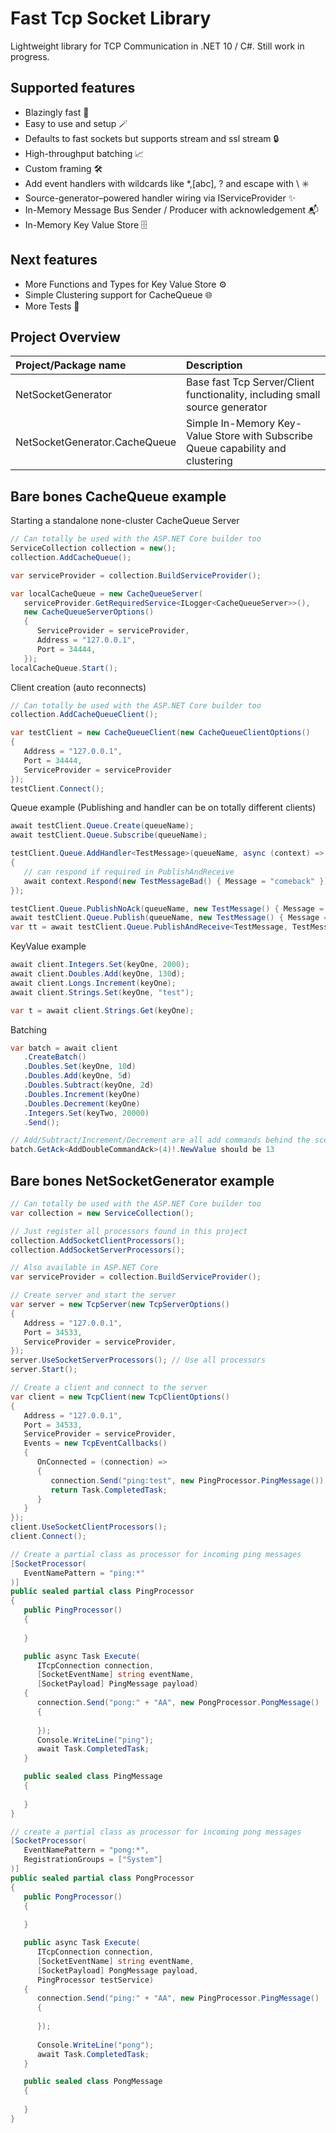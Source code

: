 
# Fast Tcp Socket Library

Lightweight library for TCP Communication in .NET 10 / C#. Still work in progress.

## Supported features

- Blazingly fast 🚀
- Easy to use and setup 🪄
- Defaults to fast sockets but supports stream and ssl stream 🔒
- High-throughput batching 📈
- Custom framing 🛠️
- Add event handlers with wildcards like *,[abc], ? and escape with \\ ✳️
- Source-generator–powered handler wiring via IServiceProvider ✨
- In-Memory Message Bus Sender / Producer with acknowledgement 📬
- In-Memory Key Value Store 🗄️

## Next features

- More Functions and Types for Key Value Store ⚙️
- Simple Clustering support for CacheQueue 🌐
- More Tests 🧪

## Project Overview

| Project/Package name | Description                |
| :-------- | :------------------------- |
| NetSocketGenerator | Base fast Tcp Server/Client functionality, including small source generator |
| NetSocketGenerator.CacheQueue | Simple In-Memory Key-Value Store with Subscribe Queue capability and clustering |

## Bare bones CacheQueue example

Starting a standalone none-cluster CacheQueue Server 
```C#
// Can totally be used with the ASP.NET Core builder too
ServiceCollection collection = new();
collection.AddCacheQueue();

var serviceProvider = collection.BuildServiceProvider();

var localCacheQueue = new CacheQueueServer(
   serviceProvider.GetRequiredService<ILogger<CacheQueueServer>>(),
   new CacheQueueServerOptions()
   {
      ServiceProvider = serviceProvider,
      Address = "127.0.0.1",
      Port = 34444,
   });
localCacheQueue.Start();
```

Client creation (auto reconnects)
```C#
// Can totally be used with the ASP.NET Core builder too
collection.AddCacheQueueClient();

var testClient = new CacheQueueClient(new CacheQueueClientOptions()
{
   Address = "127.0.0.1",
   Port = 34444,
   ServiceProvider = serviceProvider
});
testClient.Connect();
```

Queue example (Publishing and handler can be on totally different clients)
```C#
await testClient.Queue.Create(queueName);
await testClient.Queue.Subscribe(queueName);

testClient.Queue.AddHandler<TestMessage>(queueName, async (context) =>
{
   // can respond if required in PublishAndReceive
   await context.Respond(new TestMessageBad() { Message = "comeback" });
});

testClient.Queue.PublishNoAck(queueName, new TestMessage() { Message = "test1" });
await testClient.Queue.Publish(queueName, new TestMessage() { Message = "test5" });
var tt = await testClient.Queue.PublishAndReceive<TestMessage, TestMessageBad>(queueName, new TestMessage() { Message = "test4" });
```

KeyValue example
```C#
await client.Integers.Set(keyOne, 2000);
await client.Doubles.Add(keyOne, 130d);
await client.Longs.Increment(keyOne);
await client.Strings.Set(keyOne, "test");

var t = await client.Strings.Get(keyOne);
```
Batching
```C#
var batch = await client
   .CreateBatch()
   .Doubles.Set(keyOne, 10d)
   .Doubles.Add(keyOne, 5d)
   .Doubles.Subtract(keyOne, 2d)
   .Doubles.Increment(keyOne)
   .Doubles.Decrement(keyOne)
   .Integers.Set(keyTwo, 20000)
   .Send();

// Add/Subtract/Increment/Decrement are all add commands behind the scenes
batch.GetAck<AddDoubleCommandAck>(4)!.NewValue should be 13
```

## Bare bones NetSocketGenerator example

```C#
// Can totally be used with the ASP.NET Core builder too
var collection = new ServiceCollection();

// Just register all processors found in this project
collection.AddSocketClientProcessors();
collection.AddSocketServerProcessors();

// Also available in ASP.NET Core
var serviceProvider = collection.BuildServiceProvider();

// Create server and start the server
var server = new TcpServer(new TcpServerOptions()
{
   Address = "127.0.0.1",
   Port = 34533,
   ServiceProvider = serviceProvider,
});
server.UseSocketServerProcessors(); // Use all processors
server.Start();

// Create a client and connect to the server
var client = new TcpClient(new TcpClientOptions()
{
   Address = "127.0.0.1",
   Port = 34533,
   ServiceProvider = serviceProvider,
   Events = new TcpEventCallbacks()
   {
      OnConnected = (connection) =>
      {
         connection.Send("ping:test", new PingProcessor.PingMessage());
         return Task.CompletedTask;
      }
   }
});
client.UseSocketClientProcessors();
client.Connect();

// Create a partial class as processor for incoming ping messages
[SocketProcessor(
   EventNamePattern = "ping:*"
)]
public sealed partial class PingProcessor
{
   public PingProcessor()
   {
      
   }

   public async Task Execute(
      ITcpConnection connection,
      [SocketEventName] string eventName,
      [SocketPayload] PingMessage payload)
   {
      connection.Send("pong:" + "AA", new PongProcessor.PongMessage()
      {
         
      });
      Console.WriteLine("ping");
      await Task.CompletedTask;
   }

   public sealed class PingMessage
   {
      
   }
}

// create a partial class as processor for incoming pong messages
[SocketProcessor(
   EventNamePattern = "pong:*",
   RegistrationGroups = ["System"]
)]
public sealed partial class PongProcessor
{
   public PongProcessor()
   {
      
   }

   public async Task Execute(
      ITcpConnection connection,
      [SocketEventName] string eventName,
      [SocketPayload] PongMessage payload,
      PingProcessor testService)
   {
      connection.Send("ping:" + "AA", new PingProcessor.PingMessage()
      {
         
      });
      
      Console.WriteLine("pong");
      await Task.CompletedTask;
   }

   public sealed class PongMessage
   {
      
   }
}
```
